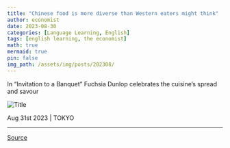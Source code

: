 ```yaml
---
title: "Chinese food is more diverse than Western eaters might think"
author: economist
date: 2023-08-30
categories: [Language Learning, English]
tags: [english learning, the economist]
math: true
mermaid: true
pin: false
img_path: /assets/img/posts/202308/
---
```


In “Invitation to a Banquet” Fuchsia Dunlop celebrates the cuisine’s spread and savour

![Title](20230902_ASD001.webp)

Aug 31st 2023 \| TOKYO

---



[Source](https://www.economist.com/culture/2023/08/30/chinese-food-is-more-diverse-than-western-eaters-might-think)
